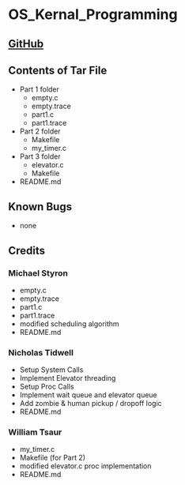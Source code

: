 # OS_Kernal_Programming

## [GitHub](https://github.com/NickTidwell/OS_Kernal_Programming.git)

## Contents of Tar File

* Part 1 folder
  * empty.c
  * empty.trace
  * part1.c
  * part1.trace
* Part 2 folder
  * Makefile
  * my_timer.c
* Part 3 folder
  * elevator.c
  * Makefile
* README.md

## Known Bugs

* none

## Credits

### Michael Styron

* empty.c
* empty.trace
* part1.c
* part1.trace
* modified scheduling algorithm
* README.md

### Nicholas Tidwell

* Setup System Calls
* Implement Elevator threading
* Setup Proc Calls
* Implement wait queue and elevator queue
* Add zombie & human pickup / dropoff logic
* README.md

### William Tsaur

* my_timer.c
* Makefile (for Part 2)
* modified elevator.c proc implementation
* README.md
